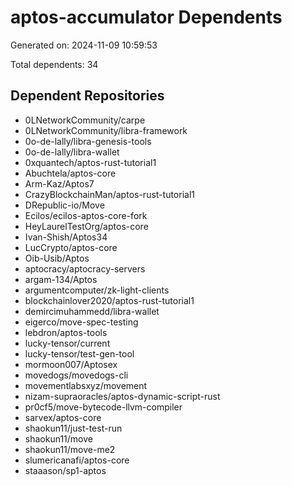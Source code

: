 # aptos-accumulator Dependents

Generated on: 2024-11-09 10:59:53

Total dependents: 34

## Dependent Repositories

- 0LNetworkCommunity/carpe
- 0LNetworkCommunity/libra-framework
- 0o-de-lally/libra-genesis-tools
- 0o-de-lally/libra-wallet
- 0xquantech/aptos-rust-tutorial1
- Abuchtela/aptos-core
- Arm-Kaz/Aptos7
- CrazyBlockchainMan/aptos-rust-tutorial1
- DRepublic-io/Move
- Ecilos/ecilos-aptos-core-fork
- HeyLaurelTestOrg/aptos-core
- Ivan-Shish/Aptos34
- LucCrypto/aptos-core
- Oib-Usib/Aptos
- aptocracy/aptocracy-servers
- argam-134/Aptos
- argumentcomputer/zk-light-clients
- blockchainlover2020/aptos-rust-tutorial1
- demircimuhammedd/libra-wallet
- eigerco/move-spec-testing
- lebdron/aptos-tools
- lucky-tensor/current
- lucky-tensor/test-gen-tool
- mormoon007/Aptosex
- movedogs/movedogs-cli
- movementlabsxyz/movement
- nizam-supraoracles/aptos-dynamic-script-rust
- pr0cf5/move-bytecode-llvm-compiler
- sarvex/aptos-core
- shaokun11/just-test-run
- shaokun11/move
- shaokun11/move-me2
- slumericanafi/aptos-core
- staaason/sp1-aptos
